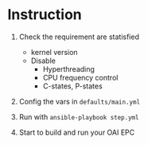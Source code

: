 # Instruction

1. Check the requirement are statisfied

    * kernel version
    * Disable
        * Hyperthreading
        * CPU frequency control
        * C-states, P-states

2. Config the vars in `defaults/main.yml`

3. Run with `ansible-playbook step.yml`

4. Start to build and run your OAI EPC
